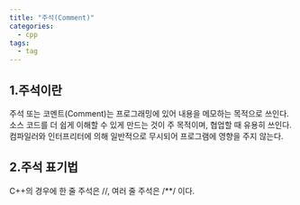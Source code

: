 ```yaml
---
title: "주석(Comment)"
categories:
  - cpp
tags:
  - tag
---
```

## 1.주석이란
주석 또는 코멘트(Comment)는 프로그래밍에 있어 내용을 메모하는 목적으로 쓰인다.
소스 코드를 더 쉽게 이해할 수 있게 만드는 것이 주 목적이며, 협업할 때 유용히 쓰인다.  
컴파일러와 인터프리터에 의해 일반적으로 무시되어 프로그램에 영향을 주지 않는다.

## 2.주석 표기법
C++의 경우에 한 줄 주석은 //, 여러 줄 주석은 /\**/ 이다.
